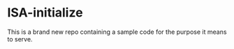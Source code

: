 # ISA-initialize
This is a brand new repo containing a sample code for the purpose it means to serve.
